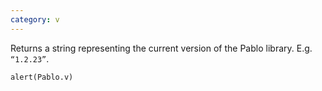 ```yaml
---
category: v
---
```


Returns a string representing the current version of the Pablo library. E.g. `“1.2.23”`.

    alert(Pablo.v)
